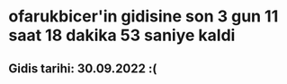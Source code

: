 # ofarukbicer'in gidisine son 3 gun 11 saat 18 dakika 53 saniye kaldi

## Gidis tarihi: 30.09.2022 :(